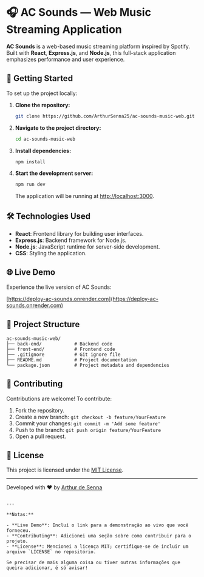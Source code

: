 # 🎧 AC Sounds — Web Music Streaming Application

**AC Sounds** is a web-based music streaming platform inspired by Spotify. Built with **React**, **Express.js**, and **Node.js**, this full-stack application emphasizes performance and user experience.

## 🚀 Getting Started

To set up the project locally:

1. **Clone the repository:**

   ```bash
   git clone https://github.com/ArthurSenna25/ac-sounds-music-web.git
   ```

2. **Navigate to the project directory:**

   ```bash
   cd ac-sounds-music-web
   ```

3. **Install dependencies:**

   ```bash
   npm install
   ```

4. **Start the development server:**

   ```bash
   npm run dev
   ```

   The application will be running at [http://localhost:3000](http://localhost:3000).

## 🛠️ Technologies Used

- **React**: Frontend library for building user interfaces.
- **Express.js**: Backend framework for Node.js.
- **Node.js**: JavaScript runtime for server-side development.
- **CSS**: Styling the application.

## 🌐 Live Demo

Experience the live version of AC Sounds:

[https://deploy-ac-sounds.onrender.com](https://deploy-ac-sounds.onrender.com)

## 📂 Project Structure

```
ac-sounds-music-web/
├── back-end/            # Backend code
├── front-end/           # Frontend code
├── .gitignore           # Git ignore file
├── README.md            # Project documentation
└── package.json         # Project metadata and dependencies
```

## 🤝 Contributing

Contributions are welcome! To contribute:

1. Fork the repository.
2. Create a new branch: `git checkout -b feature/YourFeature`
3. Commit your changes: `git commit -m 'Add some feature'`
4. Push to the branch: `git push origin feature/YourFeature`
5. Open a pull request.

## 📝 License

This project is licensed under the [MIT License](LICENSE).

---

Developed with ❤️ by [Arthur de Senna](https://github.com/ArthurSenna25)
```

---

**Notas:**

- **Live Demo**: Incluí o link para a demonstração ao vivo que você forneceu.
- **Contributing**: Adicionei uma seção sobre como contribuir para o projeto.
- **License**: Mencionei a licença MIT; certifique-se de incluir um arquivo `LICENSE` no repositório.

Se precisar de mais alguma coisa ou tiver outras informações que queira adicionar, é só avisar! 
